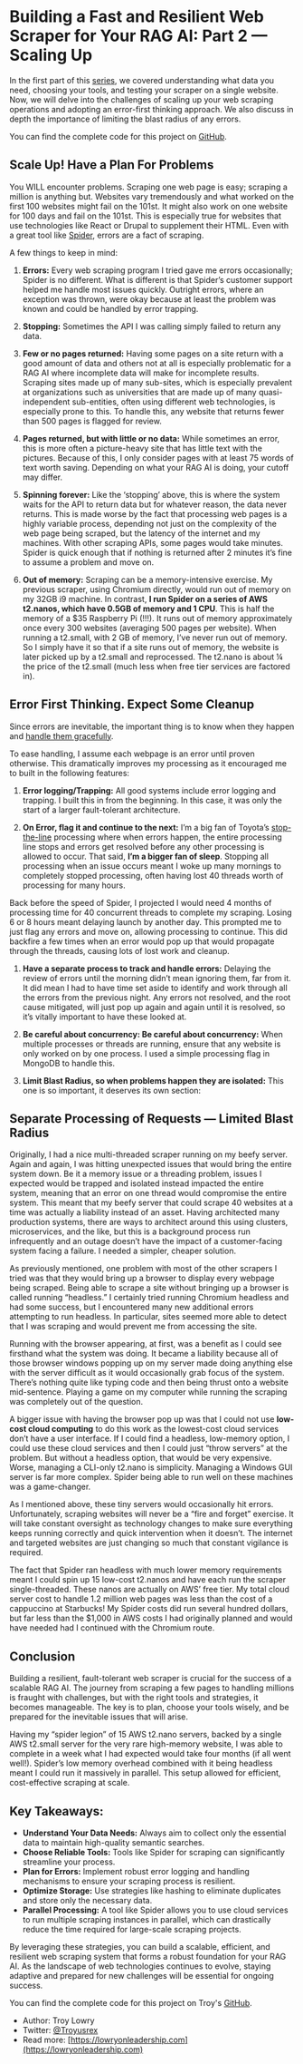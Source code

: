 # Building a Fast and Resilient Web Scraper for Your RAG AI: Part 2 — Scaling Up

In the first part of this [series](building-a-speedy-resilient-web-scraper-for-rag-ai-part1-preparing.md), we covered understanding what data you need, choosing your tools, and testing your scraper on a single website. Now, we will delve into the challenges of scaling up your web scraping operations and adopting an error-first thinking approach. We also discuss in depth the importance of limiting the blast radius of any errors.

You can find the complete code for this project on [GitHub](https://github.com/Troyusrex2/RAG-AI-Scaling).

## Scale Up! Have a Plan For Problems

You WILL encounter problems. Scraping one web page is easy; scraping a million is anything but. Websites vary tremendously and what worked on the first 100 websites might fail on the 101st. It might also work on one website for 100 days and fail on the 101st. This is especially true for websites that use technologies like React or Drupal to supplement their HTML. Even with a great tool like [Spider](https://spider.cloud/), errors are a fact of scraping.

A few things to keep in mind:

1. **Errors:** Every web scraping program I tried gave me errors occasionally; Spider is no different. What is different is that Spider’s customer support helped me handle most issues quickly. Outright errors, where an exception was thrown, were okay because at least the problem was known and could be handled by error trapping.

2. **Stopping:** Sometimes the API I was calling simply failed to return any data.

3. **Few or no pages returned:** Having some pages on a site return with a good amount of data and others not at all is especially problematic for a RAG AI where incomplete data will make for incomplete results. Scraping sites made up of many sub-sites, which is especially prevalent at organizations such as universities that are made up of many quasi-independent sub-entities, often using different web technologies, is especially prone to this. To handle this, any website that returns fewer than 500 pages is flagged for review.

4. **Pages returned, but with little or no data:** While sometimes an error, this is more often a picture-heavy site that has little text with the pictures. Because of this, I only consider pages with at least 75 words of text worth saving. Depending on what your RAG AI is doing, your cutoff may differ.
   
5. **Spinning forever:** Like the ‘stopping’ above, this is where the system waits for the API to return data but for whatever reason, the data never returns. This is made worse by the fact that processing web pages is a highly variable process, depending not just on the complexity of the web page being scraped, but the latency of the internet and my machines. With other scraping APIs, some pages would take minutes. Spider is quick enough that if nothing is returned after 2 minutes it’s fine to assume a problem and move on.

6. **Out of memory:** Scraping can be a memory-intensive exercise. My previous scraper, using Chromium directly, would run out of memory on my 32GB i9 machine. In contrast, **I run Spider on a series of AWS t2.nanos, which have 0.5GB of memory and 1 CPU**. This is half the memory of a $35 Raspberry Pi (!!!). It runs out of memory approximately once every 300 websites (averaging 500 pages per website). When running a t2.small, with 2 GB of memory, I’ve never run out of memory. So I simply have it so that if a site runs out of memory, the website is later picked up by a t2.small and reprocessed. The t2.nano is about ¼ the price of the t2.small (much less when free tier services are factored in).
   
## Error First Thinking. Expect Some Cleanup

Since errors are inevitable, the important thing is to know when they happen and [handle them gracefully](https://lowryonleadership.com/2024/04/05/dannys-law-resilience-is-built-by-facing-adversity-not-by-avoiding-it/).

To ease handling, I assume each webpage is an error until proven otherwise. This dramatically improves my processing as it encouraged me to built in the following features:

1. **Error logging/Trapping:** All good systems include error logging and trapping. I built this in from the beginning. In this case, it was only the start of a larger fault-tolerant architecture.
   
2. **On Error, flag it and continue to the next:** I’m a big fan of Toyota’s [stop-the-line](https://businessmap.io/blog/stop-the-line) processing where when errors happen, the entire processing line stops and errors get resolved before any other processing is allowed to occur. That said, **I’m a bigger fan of sleep**. Stopping all processing when an issue occurs meant I woke up many mornings to completely stopped processing, often having lost 40 threads worth of processing for many hours.
   
Back before the speed of Spider, I projected I would need 4 months of processing time for 40 concurrent threads to complete my scraping. Losing 6 or 8 hours meant delaying launch by another day. This prompted me to just flag any errors and move on, allowing processing to continue. This did backfire a few times when an error would pop up that would propagate through the threads, causing lots of lost work and cleanup.

1. **Have a separate process to track and handle errors:** Delaying the review of errors until the morning didn’t mean ignoring them, far from it. It did mean I had to have time set aside to identify and work through all the errors from the previous night. Any errors not resolved, and the root cause mitigated, will just pop up again and again until it is resolved, so it’s vitally important to have these looked at.
   
2. **Be careful about concurrency: Be careful about concurrency:** When multiple processes or threads are running, ensure that any website is only worked on by one process. I used a simple processing flag in MongoDB to handle this.
   
3. **Limit Blast Radius, so when problems happen they are isolated:** This one is so important, it deserves its own section:

## Separate Processing of Requests — Limited Blast Radius

Originally, I had a nice multi-threaded scraper running on my beefy server. Again and again, I was hitting unexpected issues that would bring the entire system down. Be it a memory issue or a threading problem, issues I expected would be trapped and isolated instead impacted the entire system, meaning that an error on one thread would compromise the entire system. This meant that my beefy server that could scrape 40 websites at a time was actually a liability instead of an asset. Having architected many production systems, there are ways to architect around this using clusters, microservices, and the like, but this is a background process run infrequently and an outage doesn’t have the impact of a customer-facing system facing a failure. I needed a simpler, cheaper solution.

As previously mentioned, one problem with most of the other scrapers I tried was that they would bring up a browser to display every webpage being scraped. Being able to scrape a site without bringing up a browser is called running “headless.” I certainly tried running Chromium headless and had some success, but I encountered many new additional errors attempting to run headless. In particular, sites seemed more able to detect that I was scraping and would prevent me from accessing the site.

Running with the browser appearing, at first, was a benefit as I could see firsthand what the system was doing. It became a liability because all of those browser windows popping up on my server made doing anything else with the server difficult as it would occasionally grab focus of the system. There’s nothing quite like typing code and then being thrust onto a website mid-sentence. Playing a game on my computer while running the scraping was completely out of the question.

A bigger issue with having the browser pop up was that I could not use **low-cost cloud computing** to do this work as the lowest-cost cloud services don’t have a user interface. If I could find a headless, low-memory option, I could use these cloud services and then I could just “throw servers” at the problem. But without a headless option, that would be very expensive. Worse, managing a CLI-only t2.nano is simplicity. Managing a Windows GUI server is far more complex. Spider being able to run well on these machines was a game-changer.

As I mentioned above, these tiny servers would occasionally hit errors. Unfortunately, scraping websites will never be a “fire and forget” exercise. It will take constant oversight as technology changes to make sure everything keeps running correctly and quick intervention when it doesn’t. The internet and targeted websites are just changing so much that constant vigilance is required.

The fact that Spider ran headless with much lower memory requirements meant I could spin up 15 low-cost t2.nanos and have each run the scraper single-threaded. These nanos are actually on AWS’ free tier. My total cloud server cost to handle 1.2 million web pages was less than the cost of a cappuccino at Starbucks! My Spider costs did run several hundred dollars, but far less than the $1,000 in AWS costs I had originally planned and would have needed had I continued with the Chromium route.

## Conclusion

Building a resilient, fault-tolerant web scraper is crucial for the success of a scalable RAG AI. The journey from scraping a few pages to handling millions is fraught with challenges, but with the right tools and strategies, it becomes manageable. The key is to plan, choose your tools wisely, and be prepared for the inevitable issues that will arise.

Having my “spider legion” of 15 AWS t2.nano servers, backed by a single AWS t2.small server for the very rare high-memory website, I was able to complete in a week what I had expected would take four months (if all went well!). Spider’s low memory overhead combined with it being headless meant I could run it massively in parallel. This setup allowed for efficient, cost-effective scraping at scale.

## Key Takeaways:

- **Understand Your Data Needs:** Always aim to collect only the essential data to maintain high-quality semantic searches.
- **Choose Reliable Tools:** Tools like Spider for scraping can significantly streamline your process.
- **Plan for Errors:** Implement robust error logging and handling mechanisms to ensure your scraping process is resilient.
- **Optimize Storage:** Use strategies like hashing to eliminate duplicates and store only the necessary data.
- **Parallel Processing:** A tool like Spider allows you to use cloud services to run multiple scraping instances in parallel, which can drastically reduce the time required for large-scale scraping projects.
  
By leveraging these strategies, you can build a scalable, efficient, and resilient web scraping system that forms a robust foundation for your RAG AI. As the landscape of web technologies continues to evolve, staying adaptive and prepared for new challenges will be essential for ongoing success.

You can find the complete code for this project on Troy's [GitHub](https://github.com/Troyusrex2/RAG-AI-Scaling).

- Author: Troy Lowry
- Twitter: [@Troyusrex](https://x.com/Troyusrex)
- Read more: [https://lowryonleadership.com](https://lowryonleadership.com)